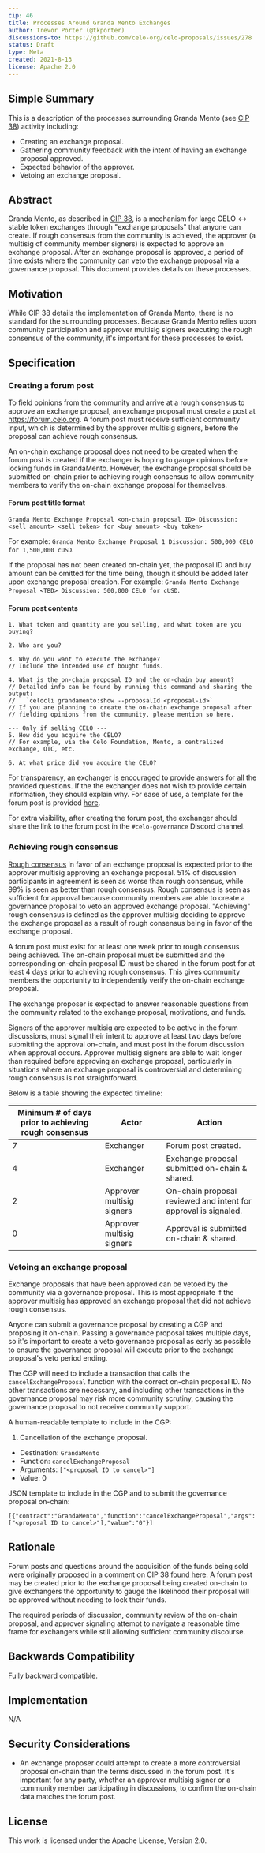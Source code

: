 ```yaml
---
cip: 46
title: Processes Around Granda Mento Exchanges
author: Trevor Porter (@tkporter)
discussions-to: https://github.com/celo-org/celo-proposals/issues/278
status: Draft
type: Meta
created: 2021-8-13
license: Apache 2.0
---
```


## Simple Summary
This is a description of the processes surrounding Granda Mento (see [CIP 38](cip-0038.md)) activity including:
* Creating an exchange proposal.
* Gathering community feedback with the intent of having an exchange proposal approved.
* Expected behavior of the approver.
* Vetoing an exchange proposal.

## Abstract
Granda Mento, as described in [CIP 38](cip-0038.md), is a mechanism for large CELO <-> stable token exchanges through "exchange proposals" that anyone can create. If rough consensus from the community is achieved, the approver (a multisig of community member signers) is expected to approve an exchange proposal. After an exchange proposal is approved, a period of time exists where the community can veto the exchange proposal via a governance proposal. This document provides details on these processes.

## Motivation
While CIP 38 details the implementation of Granda Mento, there is no standard for the surrounding processes. Because Granda Mento relies upon community participation and approver multisig signers executing the rough consensus of the community, it's important for these processes to exist.

## Specification

### Creating a forum post

To field opinions from the community and arrive at a rough consensus to approve an exchange proposal, an exchange proposal must create a post at https://forum.celo.org. A forum post must receive sufficient community input, which is determined by the approver multisig signers, before the proposal can achieve rough consensus.

An on-chain exchange proposal does not need to be created when the forum post is created if the exchanger is hoping to gauge opinions before locking funds in GrandaMento. However, the exchange proposal should be submitted on-chain prior to achieving rough consensus to allow community members to verify the on-chain exchange proposal for themselves. 

#### Forum post title format

```
Granda Mento Exchange Proposal <on-chain proposal ID> Discussion: <sell amount> <sell token> for <buy amount> <buy token>
```
For example: `Granda Mento Exchange Proposal 1 Discussion: 500,000 CELO for 1,500,000 cUSD`.

If the proposal has not been created on-chain yet, the proposal ID and buy amount can be omitted for the time being, though it should be added later upon exchange proposal creation. For example: `Granda Mento Exchange Proposal <TBD> Discussion: 500,000 CELO for cUSD`.

#### Forum post contents
```
1. What token and quantity are you selling, and what token are you buying?

2. Who are you?

3. Why do you want to execute the exchange?
// Include the intended use of bought funds.

4. What is the on-chain proposal ID and the on-chain buy amount?
// Detailed info can be found by running this command and sharing the output:
//   `celocli grandamento:show --proposalId <proposal-id>`
// If you are planning to create the on-chain exchange proposal after
// fielding opinions from the community, please mention so here.

--- Only if selling CELO ---
5. How did you acquire the CELO?
// For example, via the Celo Foundation, Mento, a centralized exchange, OTC, etc.

6. At what price did you acquire the CELO?
```

For transparency, an exchanger is encouraged to provide answers for all the provided questions. If the the exchanger does not wish to provide certain information, they should explain why. For ease of use, a template for the forum post is provided [here](https://forum.celo.org/t/template-granda-mento-exchange-proposal-discussion/1282).

For extra visibility, after creating the forum post, the exchanger should share the link to the forum post in the `#celo-governance` Discord channel.

### Achieving rough consensus

[Rough consensus](https://en.wikipedia.org/wiki/Rough_consensus) in favor of an exchange proposal is expected prior to the approver multisig approving an exchange proposal. 51% of discussion participants in agreement is seen as worse than rough consensus, while 99% is seen as better than rough consensus. Rough consensus is seen as sufficient for approval because community members are able to create a governance proposal to veto an approved exchange proposal. "Achieving" rough consensus is defined as the approver multisig deciding to approve the exchange proposal as a result of rough consensus being in favor of the exchange proposal.

A forum post must exist for at least one week prior to rough consensus being achieved. The on-chain proposal must be submitted and the corresponding on-chain proposal ID must be shared in the forum post for at least 4 days prior to achieving rough consensus. This gives community members the opportunity to independently verify the on-chain exchange proposal.

The exchange proposer is expected to answer reasonable questions from the community related to the exchange proposal, motivations, and funds.

Signers of the approver multisig are expected to be active in the forum discussions, must signal their intent to approve at least two days before submitting the approval on-chain, and must post in the forum discussion when approval occurs. Approver multisig signers are able to wait longer than required before approving an exchange proposal, particularly in situations where an exchange proposal is controversial and determining rough consensus is not straightforward.

Below is a table showing the expected timeline:

| **Minimum # of days prior to achieving rough consensus** | **Actor**                 | **Action**                                                      |
|----------------------------------------------------------|---------------------------|-----------------------------------------------------------------|
| 7                                                        | Exchanger                 | Forum post created.                                             |
| 4                                                        | Exchanger                 | Exchange proposal submitted on-chain & shared.                  |
| 2                                                        | Approver multisig signers | On-chain proposal reviewed and intent for approval is signaled. |
| 0                                                        | Approver multisig signers | Approval is submitted on-chain & shared.                        |                      |

### Vetoing an exchange proposal

Exchange proposals that have been approved can be vetoed by the community via a governance proposal. This is most appropriate if the approver multisig has approved an exchange proposal that did not achieve rough consensus.

Anyone can submit a governance proposal by creating a CGP and proposing it on-chain. Passing a governance proposal takes multiple days, so it's important to create a veto governance proposal as early as possible to ensure the governance proposal will execute prior to the exchange proposal's veto period ending.

The CGP will need to include a transaction that calls the `cancelExchangeProposal` function with the correct on-chain proposal ID. No other transactions are necessary, and including other transactions in the governance proposal may risk more community scrutiny, causing the governance proposal to not receive community support. 

A human-readable template to include in the CGP:

1. Cancellation of the exchange proposal.
  - Destination: `GrandaMento`
  - Function: `cancelExchangeProposal`
  - Arguments: `["<proposal ID to cancel>"]`
  - Value: 0

JSON template to include in the CGP and to submit the governance proposal on-chain:

```
[{"contract":"GrandaMento","function":"cancelExchangeProposal","args":["<proposal ID to cancel>"],"value":"0"}]
```

## Rationale

Forum posts and questions around the acquisition of the funds being sold were originally proposed in a comment on CIP 38 [found here](https://github.com/celo-org/celo-proposals/pull/224#discussion_r639754818). A forum post may be created prior to the exchange proposal being created on-chain to give exchangers the opportunity to gauge the likelihood their proposal will be approved without needing to lock their funds.

The required periods of discussion, community review of the on-chain proposal, and approver signaling attempt to navigate a reasonable time frame for exchangers while still allowing sufficient community discourse.

## Backwards Compatibility

Fully backward compatible.

## Implementation

N/A

## Security Considerations

* An exchange proposer could attempt to create a more controversial proposal on-chain than the terms discussed in the forum post. It's important for any party, whether an approver multisig signer or a community member participating in discussions, to confirm the on-chain data matches the forum post.

## License
This work is licensed under the Apache License, Version 2.0.
